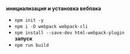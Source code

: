 **инициализация и установка вебпака**  
  - ```npm init -y```  
  - ```npm i -D webpack webpack-cli```  
  - ```npm install --save-dev html-webpack-plugin```  
**запуск**  
  - ```npm run build```  
